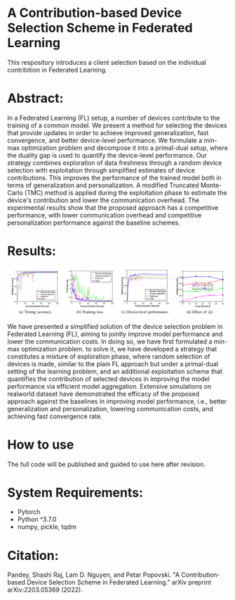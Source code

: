 # A Contribution-based Device Selection Scheme in Federated Learning

This respository introduces a client selection based on the individual contribition in Federated Learning. 

# Abstract: 

In a Federated Learning (FL) setup, a number of devices contribute to the training of a common model. We present a method for selecting the devices that provide updates in order to achieve improved generalization, fast convergence, and better device-level performance. We formulate a min-max optimization problem and decompose it into a primal-dual setup, where the duality gap is used to quantify the device-level performance. Our strategy combines exploration of data freshness through a random device selection with exploitation through simplified estimates of device contributions. This improves the performance of the trained model both in terms of generalization and personalization. A modified Truncated Monte-Carlo (TMC) method is applied during the exploitation phase to estimate the device's contribution and lower the communication overhead. The experimental results show that the proposed approach has a competitive performance, with lower communication overhead and competitive personalization performance against the baseline schemes.


# Results: 

![alt text](https://github.com/lamnd09/cds/blob/main/results/result-cds.png)

We have presented a simplified solution of the device selection problem in Federated Learning (FL), aiming to jointly improve model performance and lower the communication costs. In doing so, we have first formulated a min-max optimization problem. to solve it, we have developed a strategy that constitutes a mixture of exploration phase, where random selection of devices is made, similar to the plain FL approach but under a primal-dual setting of the learning problem, and an additional exploitation scheme that quantifies the contribution of selected devices in improving the model performance via efficient model aggregation. Extensive simulations on realworld dataset have demonstrated the efficacy of the proposed approach against the baselines in improving model performance, i.e., better generalization and personalization, lowering communication costs, and achieving fast convergence rate.

# How to use

The full code will be published and guided to use here after revision. 

# System Requirements:

* Pytorch 
* Python ^3.7.0
* numpy, pickle, tqdm

# Citation: 

Pandey, Shashi Raj, Lam D. Nguyen, and Petar Popovski. "A Contribution-based Device Selection Scheme in Federated Learning." arXiv preprint arXiv:2203.05369 (2022).

